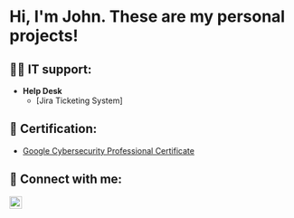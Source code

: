<h1>Hi, I'm John. These are my personal projects!<br/></h1>

<h2>👨‍💻 IT support:</h2>

- <b>Help Desk</b>
  - [Jira Ticketing System]
 
<h2> 📘 Certification:</h2>

- [Google Cybersecurity Professional Certificate](https://www.credly.com/badges/93ff18ee-6195-4163-8e74-3c33c88714a4/linked_in_profile)

<h2> 🤳 Connect with me:</h2>

[<img align="left" alt="JoshMadakor | LinkedIn" width="22px" src="https://cdn.jsdelivr.net/npm/simple-icons@v3/icons/linkedin.svg" />][linkedin]

[linkedin]: https://linkedin.com/in/joshmadakor
